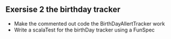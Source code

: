 ## Exersise 2 the birthday tracker 

- Make the commented out code the BirthDayAllertTracker work
- Write a scalaTest for the birthDay tracker using a FunSpec
